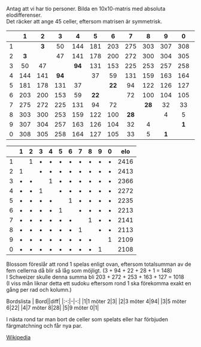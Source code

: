 Antag att vi har tio personer. Bilda en 10x10-matris med absoluta elodifferenser.  
Det räcker att ange 45 celler, eftersom matrisen är symmetrisk.

|   | 1 | 2 | 3 | 4 | 5 | 6 | 7 | 8 | 9 | 0 |elo|
|:-:|:-:|:-:|:-:|:-:|:-:|:-:|:-:|:-:|:-:|:-:|:-:|
| 1 |   |  **3**| 50|144|181|203|275|303|307|308|2416
| 2 |  **3**|   | 47|141|178|200|272|300|304|305|2413
| 3 | 50| 47|   | **94**|131|153|225|253|257|258|2366
| 4 |144|141|**94**|   | 37| 59|131|159|163|164|2272
| 5 |181|178|131| 37|   |**22**| 94|122|126|127|2235
| 6 |203|200|153| 59|**22**|   | 72|100|104|105|2213
| 7 |275|272|225|131| 94| 72|   |**28**| 32| 33|2141
| 8 |303|300|253|159|122|100|**28**|   |  4|  5|2113
| 9 |307|304|257|163|126|104| 32|  4|   |**1**|2109
| 0 |308|305|258|164|127|105| 33|  5|**1**|   |2108

| |1|2|3|4|5|6|7|8|9|0|elo|
|:-:|:-:|:-:|:-:|:-:|:-:|:-:|:-:|:-:|:-:|:-:|:-:|
| 1 |   | 1 | • | • | • | • | • | • | • | • | 2416
| 2 | 1 |   | • | • | • | • | • | • | • | • | 2413
| 3 | • | • |   | 1 | • | • | • | • | • | • | 2366
| 4 | • | • | 1 |   | • | • | • | • | • | • | 2272
| 5 | • | • | • | • |   | 1 | • | • | • | • | 2235
| 6 | • | • | • | • | 1 |   | • | • | • | • | 2213
| 7 | • | • | • | • | • | • |   | 1 | • | • | 2141
| 8 | • | • | • | • | • | • | 1 |   | • | • | 2113
| 9 | • | • | • | • | • | • | • | • |   | 1 | 2109
| 0 | • | • | • | • | • | • | • | • | 1 |   | 2108

Blossom föreslår att rond 1 spelas enligt ovan, eftersom totalsumman av de fem cellerna då blir så låg som möjligt.   (3 + 94 + 22 + 28 + 1 = 148)  
I Schweizer skulle denna summa bli 203 + 272 + 253 + 163 + 127 = 1018  
(I viss mån liknar detta ett sudoku eftersom rond 1 ska förekomma exakt en gång per rad och kolumn.)  


Bordslista
 | Bord||diff|
|:-:|-|-:|
|1|1 möter 2|3|
|2|3 möter 4|94|
|3|5 möter 6|22|
|4|7 möter 8|28|
|5|9 möter 0|1|

I nästa rond tar man bort de celler som spelats eller har förbjuden färgmatchning och får nya par.  

[Wikipedia](https://en.wikipedia.org/wiki/Blossom_algorithm) 